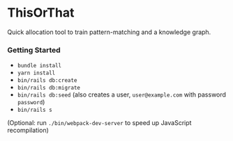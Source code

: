 # ThisOrThat

Quick allocation tool to train pattern-matching and a knowledge graph.

### Getting Started

- `bundle install`
- `yarn install`
- `bin/rails db:create`
- `bin/rails db:migrate`
- `bin/rails db:seed` (also creates a user, `user@example.com` with password `password`)
- `bin/rails s`

(Optional: run `./bin/webpack-dev-server` to speed up JavaScript recompilation)

